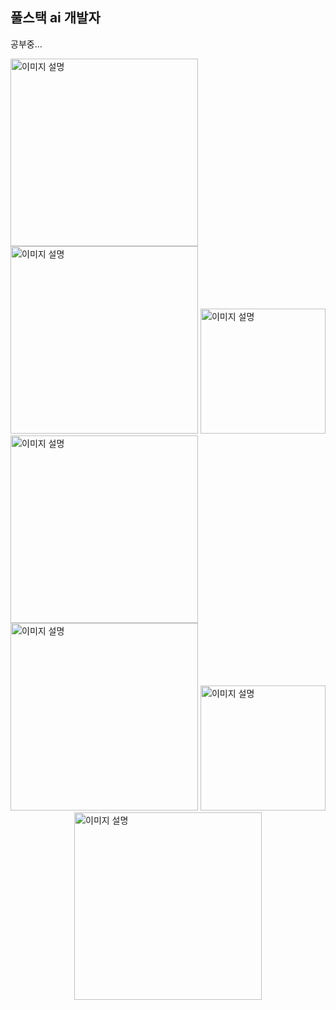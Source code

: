 ## 풀스택 ai 개발자
공부중...
<div style="display:block; margin-left:auto; margin-right:auto">
<img src="https://img1.daumcdn.net/thumb/R1280x0/?scode=mtistory2&fname=https%3A%2F%2Fblog.kakaocdn.net%2Fdna%2FcSny4z%2FbtqLscBsylh%2FAAAAAAAAAAAAAAAAAAAAAAMCYiyEpbej2th4Xdq-8uG1tBORfSYdT7rA8mmaiWkV%2Fimg.jpg%3Fcredential%3DyqXZFxpELC7KVnFOS48ylbz2pIh7yKj8%26expires%3D1759244399%26allow_ip%3D%26allow_referer%3D%26signature%3D51wXeZX5aeVL7FwkBDIGEo2B%252Bko%253D" alt="이미지 설명" width="300"/>

<img src="https://img1.daumcdn.net/thumb/R1280x0/?scode=mtistory2&fname=https%3A%2F%2Fblog.kakaocdn.net%2Fdna%2FkxPp2%2FbtrYGu4m9IU%2FAAAAAAAAAAAAAAAAAAAAAOD4281wISVPOY2LuryfY96RTqJAPrDzq287KRVEsX5z%2Fimg.png%3Fcredential%3DyqXZFxpELC7KVnFOS48ylbz2pIh7yKj8%26expires%3D1759244399%26allow_ip%3D%26allow_referer%3D%26signature%3DRk%252B5XfZ9hizcsnCxvEbEgq%252BOCdQ%253D" alt="이미지 설명" width="300"/>

<img src="https://upload.wikimedia.org/wikipedia/commons/thumb/c/c3/Python-logo-notext.svg/110px-Python-logo-notext.svg.png" alt="이미지 설명" width="200" height="200"/>
<img src="https://velog.velcdn.com/images/sungjin0757/post/e2b66d7f-1ff2-4106-b365-18aa5459711c/jpa.png" alt="이미지 설명" width="300"/>
<img src="https://wowtale.net/wp-content/uploads/2024/10/openAI-logo-800x555.jpeg" alt="이미지 설명" width="300"/>
<img src="https://i.namu.wiki/i/ZLS1mIJ_bk5UDVFFEM8JejHrpsu2KCMIW_keQ4vKXYgYtUfIlxd2Z31VETd-WOEnstD1UlVMFPe6pcQrpjhMdh3xU7uammrnewVRI7GV5vyCPYOdb59D9_dXojayZyFqpnZDS0EDb96tUbgZQcJIdg.svg" alt="이미지 설명" width="200"/>
</div>
<div style="align-center">
<img src="https://velog.velcdn.com/images/kwon0koang/post/b4920057-5f92-4f69-8551-72e19033263a/image.png" alt="이미지 설명" style="display:block; margin-left:auto; margin-right:auto" width="300"/>
</div>


